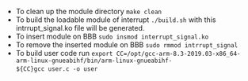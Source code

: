
* To clean up the module directory
`make clean`
* To build the loadable module of interrupt
`./build.sh`
with this intrrupt_signal.ko file will be generated.
* To insert module on BBB
`sudo insmod interrupt_signal.ko`
* To remove the inserted module on BBB
`sudo rmmod intrrupt_signal`
* To build user code run
`export CC=/opt/gcc-arm-8.3-2019.03-x86_64-arm-linux-gnueabihf/bin/arm-linux-gnueabihf- `<br>
`${CC}gcc user.c -o user`

